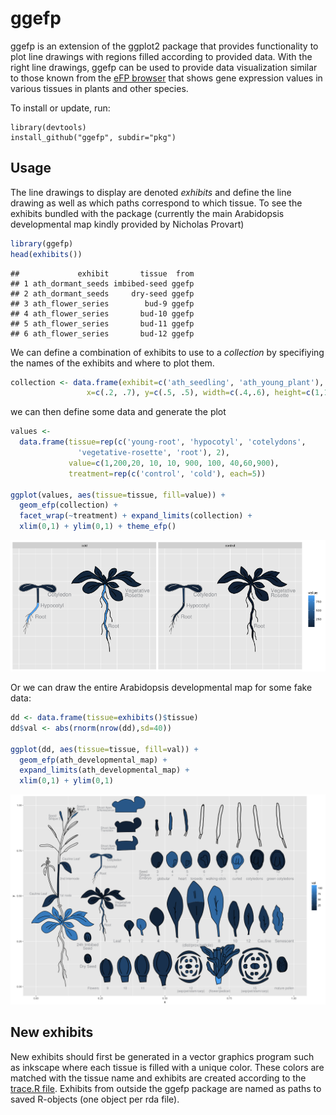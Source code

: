 ggefp
=====

ggefp is an extension of the ggplot2 package that provides
functionality to plot line drawings with regions filled according to
provided data. With the right line drawings, ggefp can be used to
provide data visualization similar to those known from the [eFP
browser](http://bar.utoronto.ca/efp/cgi-bin/efpWeb.cgi) that shows
gene expression values in various tissues in plants and other species.

To install or update, run:
   
    library(devtools)
    install_github("ggefp", subdir="pkg")

Usage
-----

The line drawings to display are denoted *exhibits* and define the
line drawing as well as which paths correspond to which tissue. To see
the exhibits bundled with the package (currently the main Arabidopsis
developmental map kindly provided by Nicholas Provart)



```r
library(ggefp)
head(exhibits())
```

```
##             exhibit       tissue  from
## 1 ath_dormant_seeds imbibed-seed ggefp
## 2 ath_dormant_seeds     dry-seed ggefp
## 3 ath_flower_series        bud-9 ggefp
## 4 ath_flower_series       bud-10 ggefp
## 5 ath_flower_series       bud-11 ggefp
## 6 ath_flower_series       bud-12 ggefp
```

We can define a combination of exhibits to use to a *collection* by
specifiying the names of the exhibits and where to plot them.


```r
collection <- data.frame(exhibit=c('ath_seedling', 'ath_young_plant'),
                 x=c(.2, .7), y=c(.5, .5), width=c(.4,.6), height=c(1,1))
```

we can then define some data and generate the plot


```r
values <-
  data.frame(tissue=rep(c('young-root', 'hypocotyl', 'cotelydons',
               'vegetative-rosette', 'root'), 2),
             value=c(1,200,20, 10, 10, 900, 100, 40,60,900),
             treatment=rep(c('control', 'cold'), each=5))

ggplot(values, aes(tissue=tissue, fill=value)) +
  geom_efp(collection) +
  facet_wrap(~treatment) + expand_limits(collection) +
  xlim(0,1) + ylim(0,1) + theme_efp()
```

![plot of chunk small-example](figure/small-example-1.png)

Or we can draw the entire Arabidopsis developmental map for some fake
data:


```r
dd <- data.frame(tissue=exhibits()$tissue)
dd$val <- abs(rnorm(nrow(dd),sd=40))

ggplot(dd, aes(tissue=tissue, fill=val)) +
  geom_efp(ath_developmental_map) +
  expand_limits(ath_developmental_map) + 
  xlim(0,1) + ylim(0,1)
```

![plot of chunk devmap-example](figure/devmap-example-1.png)


New exhibits
------------

New exhibits should first be generated in a vector graphics program
such as inkscape where each tissue is filled with a unique
color. These colors are matched with the tissue name and exhibits are
created according to the [trace.R file](etc/trace.R). Exhibits from
outside the ggefp package are named as paths to saved R-objects (one
object per rda file).
